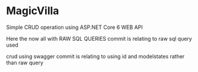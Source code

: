 # MagicVilla
Simple CRUD operation using ASP.NET Core   6 WEB API


Here the now all with RAW SQL QUERIES commit is relating to raw sql query used 

crud using swagger commit is relating to using id and modelstates rather than raw query
